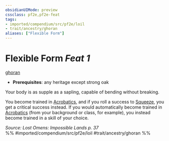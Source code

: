```yaml
---
obsidianUIMode: preview
cssclass: pf2e,pf2e-feat
tags:
- imported/compendium/src/pf2e/loil
- trait/ancestry/ghoran
aliases: ["Flexible Form"]
---
```

# Flexible Form  *Feat 1*  
[ghoran](ghoran-loil.md)  

- **Prerequisites**: any heritage except strong oak

Your body is as supple as a sapling, capable of bending without breaking.

You become trained in [Acrobatics](../skills.md#Acrobatics), and if you roll a success to [Squeeze](squeeze.md), you get a critical success instead. If you would automatically become trained in [Acrobatics](../skills.md#Acrobatics) (from your background or class, for example), you instead become trained in a skill of your choice.

*Source: Lost Omens: Impossible Lands p. 37*  
%% #imported/compendium/src/pf2e/loil #trait/ancestry/ghoran %%